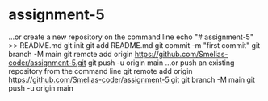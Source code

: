 # assignment-5

…or create a new repository on the command line
echo "# assignment-5" >> README.md
git init
git add README.md
git commit -m "first commit"
git branch -M main
git remote add origin https://github.com/Smelias-coder/assignment-5.git
git push -u origin main
…or push an existing repository from the command line
git remote add origin https://github.com/Smelias-coder/assignment-5.git
git branch -M main
git push -u origin main
